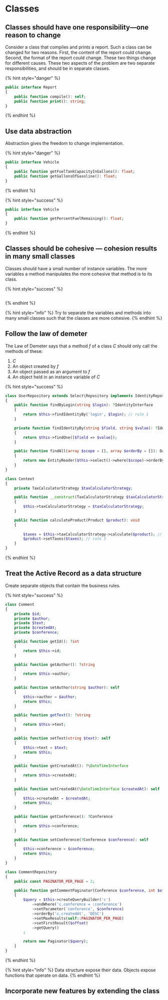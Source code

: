 # Classes

## Classes should have one responsibility—one reason to change

Consider a class that compiles and prints a report. Such a class can be changed for two reasons. First, the content of the report could change. Second, the format of the report could change. These two things change for different causes. These two aspects of the problem are two separate responsibilities, and should be in separate classes.

{% hint style="danger" %}
```php
public interface Report
{
	public function compile(): self;
	public function print(): string;
}
```
{% endhint %}

## Use data abstraction

Abstraction gives the freedom to change implementation.

{% hint style="danger" %}
```php
public interface Vehicle 
{
	public function getFuelTankCapacityInGallons(): float;
	public function getGallonsOfGasoline(): float;
}
```
{% endhint %}

{% hint style="success" %}
```php
public interface Vehicle 
{
	public function getPercentFuelRemaining(): float;
}
```
{% endhint %}

## Classes should be cohesive — cohesion results in many small classes

Classes should have a small number of instance variables. The more variables a method manipulates the more cohesive that method is to its class.

{% hint style="success" %}
```php

```
{% endhint %} 

{% hint style="info" %}
Try to separate the variables and methods into many small classes such that the classes are more cohesive.
{% endhint %}

## Follow the law of demeter

The Law of Demeter says that a method *f* of a class *C* should only call the methods of these:

1. *C*
2. An object created by *f*
3. An object passed as an argument to *f*                                             
4. An object held in an instance variable of *C*

{% hint style="success" %}
```php
class UserRepository extends Select\Repository implements IdentityRepositoryInterface
{
    public function findByLogin(string $login): ?IdentityInterface
    {
        return $this->findIdentityBy('login', $login); // rule 1
    }

    private function findIdentityBy(string $field, string $value): ?IdentityInterface
    {
        return $this->findOne([$field => $value]);
    }    

    public function findAll(array $scope = [], array $orderBy = []): DataReaderInterface
    {
        return new EntityReader($this->select()->where($scope)->orderBy($orderBy)); // rule 2
    }
}

class Context
{
    private TaxCalculatorStrategy $taxCalculatorStrategy;

    public function __construct(TaxCalculatorStrategy $taxCalculatorStrategy)
    {
        $this->taxCalculatorStrategy = $taxCalculatorStrategy;
    }

    public function calculateProduct(Product $product): void
    {
        
        $taxes = $this->taxCalculatorStrategy->calculate($product); // rule 4
        $product->setTaxes($taxes); // rule 3
    }
}
```
{% endhint %}

## Treat the Active Record as a data structure

Create separate objects that contain the business rules.

{% hint style="success" %}
```php
class Comment
{
    private $id;
    private $author;
    private $text;
    private $createdAt;
    private $conference;

    public function getId(): ?int
    {
        return $this->id;
    }

    public function getAuthor(): ?string
    {
        return $this->author;
    }

    public function setAuthor(string $author): self
    {
        $this->author = $author;
        return $this;
    }

    public function getText(): ?string
    {
        return $this->text;
    }

    public function setText(string $text): self
    {
        $this->text = $text;
        return $this;
    }

    public function getCreatedAt(): ?\DateTimeInterface
    {
        return $this->createdAt;
    }

    public function setCreatedAt(\DateTimeInterface $createdAt): self
    {
        $this->createdAt = $createdAt;
        return $this;
    }

    public function getConference(): ?Conference
    {
        return $this->conference;
    }

    public function setConference(?Conference $conference): self
    {
        $this->conference = $conference;
        return $this;
    }
}

class CommentRepository
{
    public const PAGINATOR_PER_PAGE = 2;

    public function getCommentPaginator(Conference $conference, int $offset): Paginator
    {
        $query = $this->createQueryBuilder('c')
            ->andWhere('c.conference = :conference')
            ->setParameter('conference', $conference)
            ->orderBy('c.createdAt', 'DESC')
            ->setMaxResults(self::PAGINATOR_PER_PAGE)
            ->setFirstResult($offset)
            ->getQuery()
        ;

        return new Paginator($query);
    }
}

```
{% endhint %} 

{% hint style="info" %}
Data structure expose their data. Objects expose functions that operate on data.
{% endhint %}

## Incorporate new features by extending the class

